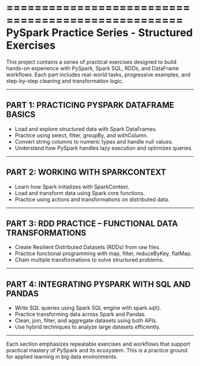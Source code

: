 ===================================================
PySpark Practice Series - Structured Exercises
===================================================

This project contains a series of practical exercises designed to build
hands-on experience with PySpark, Spark SQL, RDDs, and DataFrame workflows.
Each part includes real-world tasks, progressive examples, and step-by-step
cleaning and transformation logic.

------------------------------------------------------------
PART 1: PRACTICING PYSPARK DATAFRAME BASICS
------------------------------------------------------------

- Load and explore structured data with Spark DataFrames.
- Practice using select, filter, groupBy, and withColumn.
- Convert string columns to numeric types and handle null values.
- Understand how PySpark handles lazy execution and optimizes queries.

------------------------------------------------------------
PART 2: WORKING WITH SPARKCONTEXT
------------------------------------------------------------

- Learn how Spark initializes with SparkContext.
- Load and transform data using Spark core functions.
- Practice using actions and transformations on distributed data.

------------------------------------------------------------
PART 3: RDD PRACTICE – FUNCTIONAL DATA TRANSFORMATIONS
------------------------------------------------------------

- Create Resilient Distributed Datasets (RDDs) from raw files.
- Practice functional programming with map, filter, reduceByKey, flatMap.
- Chain multiple transformations to solve structured problems.

------------------------------------------------------------
PART 4: INTEGRATING PYSPARK WITH SQL AND PANDAS
------------------------------------------------------------

- Write SQL queries using Spark SQL engine with spark.sql().
- Practice transforming data across Spark and Pandas.
- Clean, join, filter, and aggregate datasets using both APIs.
- Use hybrid techniques to analyze large datasets efficiently.

------------------------------------------------------------

Each section emphasizes repeatable exercises and workflows that support
practical mastery of PySpark and its ecosystem. This is a practice ground 
for applied learning in big data environments.

